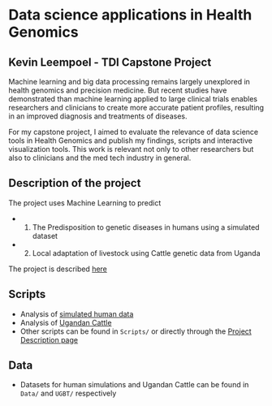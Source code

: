 # Data science applications in Health Genomics
## Kevin Leempoel - TDI Capstone Project

Machine learning and big data processing remains largely unexplored in health genomics and precision medicine.
But recent studies have demonstrated than machine learning applied to large clinical trials enables researchers and clinicians to create more accurate patient profiles, resulting in an improved diagnosis and treatments of  diseases.

For my capstone project, I aimed to evaluate the relevance of data science tools in Health Genomics and publish my findings,  scripts and interactive visualization tools. 
This work is relevant not only to other researchers but also to clinicians and the med tech industry in general.


## Description of the project
The project uses Machine Learning to predict
- 1. The Predisposition to genetic diseases in humans using a simulated dataset
- 2. Local adaptation of livestock using Cattle genetic data from Uganda

The project is described [here](Explanation.ipynb)


## Scripts
- Analysis of [simulated human data](Scripts/RandomForest_HumanSimulation.ipynb)
- Analysis of [Ugandan Cattle](Scripts/UGBT.ipynb)
- Other scripts can be found in `Scripts/` or directly through the [Project Description page](Explanation.ipynb)



## Data
- Datasets for human simulations and Ugandan Cattle can be found in `Data/` and `UGBT/` respectively